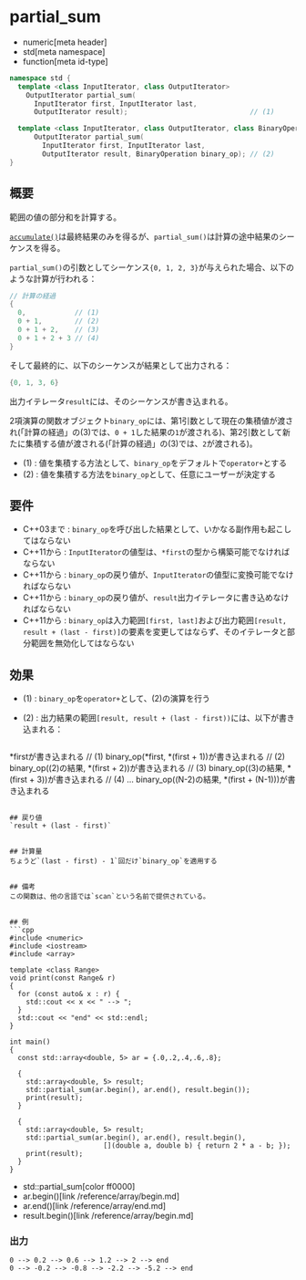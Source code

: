# partial_sum
* numeric[meta header]
* std[meta namespace]
* function[meta id-type]

```cpp
namespace std {
  template <class InputIterator, class OutputIterator>
    OutputIterator partial_sum(
      InputIterator first, InputIterator last,
      OutputIterator result);                              // (1)

  template <class InputIterator, class OutputIterator, class BinaryOperation>
      OutputIterator partial_sum(
        InputIterator first, InputIterator last,
        OutputIterator result, BinaryOperation binary_op); // (2)
}
```

## 概要
範囲の値の部分和を計算する。

[`accumulate()`](accumulate.md)は最終結果のみを得るが、`partial_sum()`は計算の途中結果のシーケンスを得る。

`partial_sum()`の引数としてシーケンス`{0, 1, 2, 3}`が与えられた場合、以下のような計算が行われる：

```cpp
// 計算の経過
{
  0,            // (1)
  0 + 1,        // (2)
  0 + 1 + 2,    // (3)
  0 + 1 + 2 + 3 // (4)
}
```

そして最終的に、以下のシーケンスが結果として出力される：

```cpp
{0, 1, 3, 6}
```

出力イテレータ`result`には、そのシーケンスが書き込まれる。

2項演算の関数オブジェクト`binary_op`には、第1引数として現在の集積値が渡され(「計算の経過」の(3)では、`0 + 1`した結果の`1`が渡される)、第2引数として新たに集積する値が渡される(「計算の経過」の(3)では、`2`が渡される)。

- (1) : 値を集積する方法として、`binary_op`をデフォルトで`operator+`とする
- (2) : 値を集積する方法を`binary_op`として、任意にユーザーが決定する


## 要件
- C++03まで : `binary_op`を呼び出した結果として、いかなる副作用も起こしてはならない
- C++11から : `InputIterator`の値型は、`*first`の型から構築可能でなければならない
- C++11から : `binary_op`の戻り値が、`InputIterator`の値型に変換可能でなければならない
- C++11から : `binary_op`の戻り値が、`result`出力イテレータに書き込めなければならない
- C++11から : `binary_op`は入力範囲`[first, last]`および出力範囲`[result, result + (last - first)]`の要素を変更してはならず、そのイテレータと部分範囲を無効化してはならない


## 効果
- (1) : `binary_op`を`operator+`として、(2)の演算を行う
- (2) : 出力結果の範囲`[result, result + (last - first))`には、以下が書き込まれる：

    ```
*firstが書き込まれる                             // (1)
binary_op(*first, *(first + 1))が書き込まれる    // (2)
binary_op((2)の結果, *(first + 2))が書き込まれる // (3)
binary_op((3)の結果, *(first + 3))が書き込まれる // (4)
…
binary_op((N-2)の結果, *(first + (N-1)))が書き込まれる
```

## 戻り値
`result + (last - first)`


## 計算量
ちょうど`(last - first) - 1`回だけ`binary_op`を適用する


## 備考
この関数は、他の言語では`scan`という名前で提供されている。


## 例
```cpp
#include <numeric>
#include <iostream>
#include <array>

template <class Range>
void print(const Range& r)
{
  for (const auto& x : r) {
    std::cout << x << " --> ";
  }
  std::cout << "end" << std::endl;
}

int main()
{
  const std::array<double, 5> ar = {.0,.2,.4,.6,.8};

  {
    std::array<double, 5> result;
    std::partial_sum(ar.begin(), ar.end(), result.begin());
    print(result);
  }

  {
    std::array<double, 5> result;
    std::partial_sum(ar.begin(), ar.end(), result.begin(),
                       [](double a, double b) { return 2 * a - b; });
    print(result);
  }
}
```
* std::partial_sum[color ff0000]
* ar.begin()[link /reference/array/begin.md]
* ar.end()[link /reference/array/end.md]
* result.begin()[link /reference/array/begin.md]

### 出力
```
0 --> 0.2 --> 0.6 --> 1.2 --> 2 --> end
0 --> -0.2 --> -0.8 --> -2.2 --> -5.2 --> end
```


